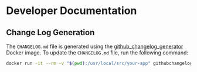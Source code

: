 # Developer Documentation

## Change Log Generation

The `CHANGELOG.md` file is generated using the [github_changelog_generator](https://github.com/github-changelog-generator/github-changelog-generator) Docker image. To update the `CHANGELOG.md` file, run the following command:

```bash
docker run -it --rm -v "$(pwd):/usr/local/src/your-app" githubchangeloggenerator/github-changelog-generator -u AshAvalanche -p ansible-avalanche-collection --token $GH_TOKEN
```
